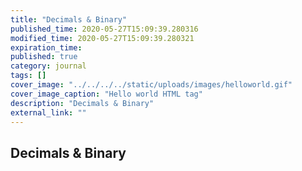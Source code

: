```yaml
---
title: "Decimals & Binary"
published_time: 2020-05-27T15:09:39.280316
modified_time: 2020-05-27T15:09:39.280321
expiration_time: 
published: true
category: journal
tags: []
cover_image: "../../../../static/uploads/images/helloworld.gif"
cover_image_caption: "Hello world HTML tag"
description: "Decimals & Binary"
external_link: ""
---
```


## Decimals & Binary

